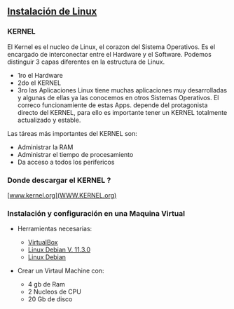 ## [Instalación de Linux](https://www.youtube.com/watch?v=n6-nw9A3HHU&list=PL2Z95CSZ1N4FKsZQKqCmbylDqssYFJX5A&index=2)

### KERNEL
El Kernel es el nucleo de Linux, el corazon del Sistema Operativos. Es el encargado
de interconectar entre el Hardware y el Software.
Podemos distinguir 3 capas diferentes en la estructura de Linux.
- 1ro el Hardware
- 2do el KERNEL
- 3ro las Aplicaciones
Linux tiene muchas aplicaciones muy desarrolladas y algunas de ellas ya las conocemos
en otros Sistemas Operativos. El correco funcionamiente de estas Apps. depende del
protagonista directo del KERNEL, para ello es importante tener un KERNEL totalmente
actualizado y estable. 

Las táreas más importantes del KERNEL son:
- Administrar la RAM
- Administrar el tiempo de procesamiento
- Da acceso a todos los perifericos

### Donde descargar el KERNEL ?
[www.kernel.org](WWW.KERNEL.org)

### Instalación y configuración en una Maquina Virtual
- Herramientas necesarias:
    * [VirtualBox](https://www.virtualbox.org/wiki/Downloads)
    * [Linux Debian V. 11.3.0](https://www.mediafire.com/file/4hanoxwg93gsva0/debian-11.3.0-amd64-netinst.iso/file)
    * [Linux Debian](https://www.debian.org/)

- Crear un Virtaul Machine con:
    * 4 gb de Ram
    * 2 Nucleos de CPU
    * 20 Gb de disco


